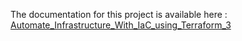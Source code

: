 The documentation for this project is available here : [Automate_Infrastructure_With_IaC_using_Terraform_3
](https://github.com/francdomain/StegHub_DevOps-Cloud_Engineering/blob/main/Automate_Infrastructure_With_IaC_using_Terraform_3/project_18.md)